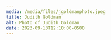 ```yaml
---
media: /media/files/jgoldmanphoto.jpeg
title: Judith Goldman
alt: Photo of Judith Goldman
date: 2023-09-13T12:10:00-0500
---
```

